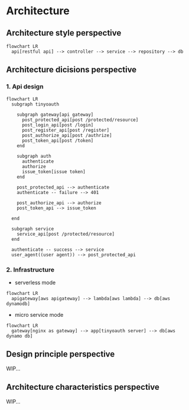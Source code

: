 # Architecture

## Architecture style perspective
```mermaid
flowchart LR
  api[restful api] --> controller --> service --> repository --> db
```

## Architecture dicisions perspective

### 1. Api design

```mermaid
flowchart LR
  subgraph tinyoauth

    subgraph gateway[api gateway]
      post_protected_api[post /protected/resource]
      post_login_api[post /login]
      post_register_api[post /register]
      post_authorize_api[post /authrize]
      post_token_api[post /token]
    end

    subgraph auth
      authenticate
      authorize
      issue_token[issue token]
    end

    post_protected_api --> authenticate
    authenticate -- failure --> 401

    post_authorize_api --> authorize
    post_token_api --> issue_token

  end

  subgraph service
    service_api[post /protected/resource]
  end

  authenticate -- success --> service
  user_agent((user agent)) --> post_protected_api
```

### 2. Infrastructure

- serverless mode

```mermaid
flowchart LR
  apigateway[aws apigateway] --> lambda[aws lambda] --> db[aws dynamodb]
```

- micro service mode

```mermaid
flowchart LR
  gateway[nginx as gateway] --> app[tinyoauth server] --> db[aws dynamo db]
```

## Design principle perspective

WIP...

## Architecture characteristics perspective

WIP...
